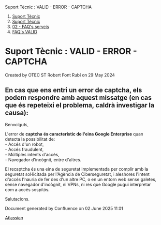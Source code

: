 Suport Tècnic : VALID - ERROR - CAPTCHA  

1.  [Suport Tècnic](index.md)
2.  [Suport Tècnic](13893782.md)
3.  [02 - FAQ's serveis](26313393.md)
4.  [FAQ's VALID](28705603.md)

Suport Tècnic : VALID - ERROR - CAPTCHA
=======================================

Created by OTEC ST Robert Font Rubí on 29 May 2024

En cas que ens entri un error de captcha, els podem respondre amb aquest missatge (en cas que és repeteixi el problema, caldrà investigar la causa):
----------------------------------------------------------------------------------------------------------------------------------------------------

  

Benvolguts,  
  
L'error de **captcha** **és característic de l'eina Google Enterprise** quan detecta la possibilitat de:  
\- Accés d'un robot,  
\- Accés fraudulent,  
\- Múltiples intents d'accés,  
\- Navegador d'incògnit, entre d'altres.  
  
El recaptcha és una eina de seguretat implementada per complir amb la seguretat sol·licitada per l'Agència de Ciberseguretat, i aleshores l'intent d'accés l'hauria de fer des d'un altre PC, o en un entorn web sense galetes, sense navegador d'incògnit, ni VPNs, ni res que Google pugui interpretar com a accés sospitós.  
  
Salutacions.

Document generated by Confluence on 02 June 2025 11:01

[Atlassian](http://www.atlassian.com/)